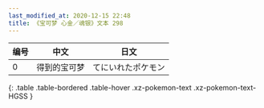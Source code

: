 ```yaml
---
last_modified_at: 2020-12-15 22:48
title: 《宝可梦 心金／魂银》文本 298
---
```

| 编号 | 中文 | 日文 |
| ---- | ---- | ---- |
| 0 | 得到的宝可梦 | てにいれたポケモン |
{: .table .table-bordered .table-hover .xz-pokemon-text .xz-pokemon-text-HGSS }